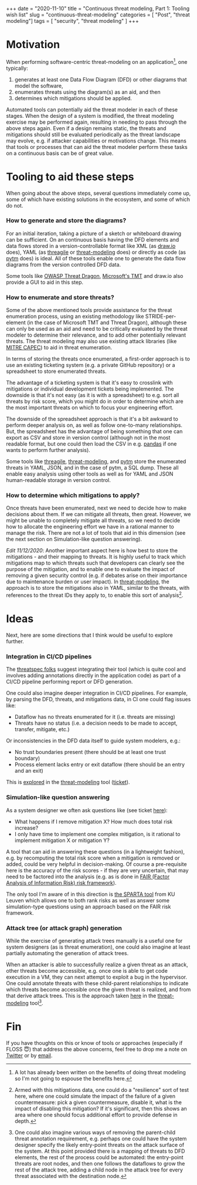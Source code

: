 +++
date = "2020-11-10"
title = "Continuous threat modeling, Part 1: Tooling wish list"
slug = "continuous-threat-modeling"
categories = [ "Post", "threat modeling"]
tags = [ "security", "threat modeling" ]
+++

# Motivation

When performing software-centric threat-modeling on an application[^1], one typically:

1. generates at least one Data Flow Diagram (DFD) or other diagrams that model the software,
2. enumerates threats using the diagram(s) as an aid, and then
3. determines which mitigations should be applied.

Automated tools can potentially aid the threat modeler in each of these stages. When the design of a system is modified, the threat modeling exercise may be performed again, resulting in needing to pass through the above steps again. Even if a design remains static, the threats and mitigations should still be evaluated periodically as the threat landscape may evolve, e.g. if attacker capabilities or motivations change. This means that tools or processes that can aid the threat modeler perform these tasks on a continuous basis can be of great value.

# Tooling to aid these steps

When going about the above steps, several questions immediately come up, some of which have existing solutions in the ecosystem, and some of which do not.

### How to generate and store the diagrams?

For an initial iteration, taking a picture of a sketch or whiteboard drawing can be sufficient. On an continuous basis having the DFD elements and data flows stored in a version-controllable format like XML (as [draw.io](http://draw.io/) does), YAML (as [threagile](https://github.com/Threagile/threagile) or [threat-modeling](https://github.com/freedomofpress/threat-modeling) does) or directly as code (as [pytm](https://github.com/izar/pytm) does) is ideal. All of these tools enable one to generate the data flow diagrams from the version controlled DFD data.

Some tools like [OWASP Threat Dragon](https://owasp.org/www-project-threat-dragon/), [Microsoft's TMT](https://docs.microsoft.com/en-us/azure/security/develop/threat-modeling-tool) and draw.io also provide a GUI to aid in this step.

### How to enumerate and store threats?

Some of the above mentioned tools provide assistance for the threat enumeration process, using an existing methodology like STRIDE-per-element (in the case of Microsoft TMT and Threat Dragon), although these can only be used as an aid and need to be critically evaluated by the threat modeler to determine their relevance, and to add other potentially relevant threats. The threat modeling may also use existing attack libraries (like [MITRE CAPEC](https://capec.mitre.org/)) to aid in threat enumeration.

In terms of storing the threats once enumerated, a first-order approach is to use an existing ticketing system (e.g. a private GitHub repository) or a spreadsheet to store enumerated threats.

The advantage of a ticketing system is that it's easy to crosslink with mitigations or individual development tickets being implemented. The downside is that it's not easy (as it is with a spreadsheet) to e.g. sort all threats by risk score, which you might do in order to determine which are the most important threats on which to focus your engineering effort.

The downside of the spreadsheet approach is that it's a bit awkward to perform deeper analysis on, as well as follow one-to-many relationships. But, the spreadsheet has the advantage of being something that one can export as CSV and store in version control (although not in the most readable format, but one could then load the CSV in e.g. [pandas](https://pandas.pydata.org/) if one wants to perform further analysis).

Some tools like [threagile](https://github.com/Threagile/threagile), [threat-modeling](https://github.com/freedomofpress/threat-modeling), and [pytm](https://github.com/izar/pytm) store the enumerated threats in YAML, JSON, and in the case of pytm, a SQL dump. These all enable easy analysis using other tools as well as for YAML and JSON human-readable storage in version control.

### How to determine which mitigations to apply?

Once threats have been enumerated, next we need to decide how to make decisions about them. If we can mitigate all threats, then great. However, we might be unable to completely mitigate all threats, so we need to decide how to allocate the engineering effort we have in a rational manner to manage the risk. There are not a lot of tools that aid in this dimension (see the next section on Simulation-like question answering).

*Edit 11/12/2020*: Another important aspect here is how best to store the mitigations - and their mapping to threats. It is highly useful to track which mitigations map to which threats such that developers can clearly see the purpose of the mitigation, and to enable one to evaluate the impact of removing a given security control (e.g. if debates arise on their importance due to maintenance burden or user impact). In [threat-modeling](https://github.com/freedomofpress/threat-modeling), the approach is to store the mitigations also in YAML, similar to the threats, with references to the threat IDs they apply to, to enable this sort of analysis[^2].

# Ideas

Next, here are some directions that I think would be useful to explore further.

### Integration in CI/CD pipelines

The [threatspec folks](https://github.com/threatspec/threatspec) suggest integrating their tool (which is quite cool and involves adding annotations directly in the application code) as part of a CI/CD pipeline performing report or DFD generation.

One could also imagine deeper integration in CI/CD pipelines. For example, by parsing the DFD, threats, and mitigations data, in CI one could flag issues like:

* Dataflow has no threats enumerated for it (i.e. threats are missing)
* Threats have no status (i.e. a decision needs to be made to accept, transfer, mitigate, etc.)

Or inconsistencies in the DFD data itself to guide system modelers, e.g.:

* No trust boundaries present (there should be at least one trust boundary)
* Process element lacks entry or exit dataflow (there should be an entry and an exit)

This is [explored](https://github.com/freedomofpress/threat-modeling#linter) in the [threat-modeling](https://github.com/freedomofpress/threat-modeling) tool ([ticket](https://github.com/freedomofpress/threat-modeling/issues/52)).

### Simulation-like question answering

As a system designer we often ask questions like (see ticket [here](https://github.com/freedomofpress/threat-modeling/issues/49)):

* What happens if I remove mitigation X? How much does total risk increase?
* I only have time to implement one complex mitigation, is it rational to implement mitigation X or mitigation Y?

A tool that can aid in answering these questions (in a lightweight fashion), e.g. by recomputing the total risk score when a mitigation is removed or added, could be very helpful in decision-making. Of course a pre-requisite here is the accuracy of the risk scores - if they are very uncertain, that may need to be factored into the analysis (e.g. as is done in [FAIR (Factor Analysis of Information Risk) risk framework](https://www.fairinstitute.org/)).

The only tool I'm aware of in this direction is [the SPARTA tool](https://distrinet.cs.kuleuven.be/software/sparta/#) from KU Leuven which allows one to both rank risks as well as answer some simulation-type questions using an approach based on the FAIR risk framework.

### Attack tree (or attack graph) generation

While the exercise of generating attack trees manually is a useful one for system designers (as is threat enumeration), one could also imagine at least partially automating the generation of attack trees.

When an attacker is able to successfully realize a given threat as an attack, other threats become accessible, e.g. once one is able to get code execution in a VM, they can next attempt to exploit a bug in the hypervisor. One could annotate threats with these child-parent relationships to indicate which threats become accessible once the given threat is realized, and from that derive attack trees. This is the approach taken [here](https://github.com/freedomofpress/threat-modeling/blob/main/threat_modeling/threats.py#L185-L213) in the [threat-modeling](https://github.com/freedomofpress/threat-modeling) tool[^3].

# Fin

If you have thoughts on this or know of tools or approaches (especially if FLOSS 😇) that address the above concerns, feel free to drop me a note on [Twitter](https://twitter.com/redshiftzero) or by [email](mailto:jen@redshiftzero.com).

[^1]: A lot has already been written on the benefits of doing threat modeling so I'm not going to espouse the benefits here.
[^2]: Armed with this mitigations data, one could do a "resilience" sort of test here, where one could simulate the impact of the failure of a given countermeasure: pick a given countermeasure, disable it, what is the impact of disabling this mitigation? If it's significant, then this shows an area where one should focus additional effort to provide defense in depth.
[^3]: One could also imagine various ways of removing the parent-child threat annotation requirement, e.g. perhaps one could have the system designer specify the likely entry-point threats on the attack surface of the system. At this point provided there is a mapping of threats to DFD elements, the rest of the process could be automated: the entry-point threats are root nodes, and then one follows the dataflows to grow the rest of the attack tree, adding a child node in the attack tree for every threat associated with the destination node.
